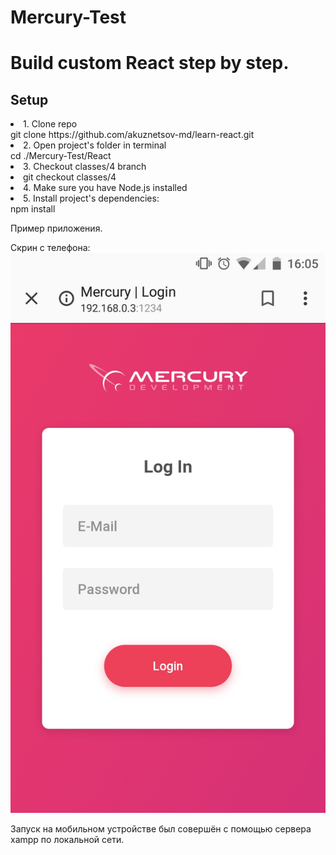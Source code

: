 # Mercury-Test

<h1>Build custom React step by step.</h1>
<h2>Setup</h2>
<li>1. Clone repo</li>
git clone https://github.com/akuznetsov-md/learn-react.git

<li>2. Open project's folder in terminal</li>
cd ./Mercury-Test/React

<li>3. Checkout classes/4 branch<li>
git checkout classes/4

<li>4. Make sure you have Node.js installed</li>

<li>5. Install project's dependencies:</li>
npm install



Пример приложения.

Скрин с телефона:
![Скриншот с телефона](React/image.png)

Запуск на мобильном устройстве был совершён с помощью сервера xampp по локальной сети.
